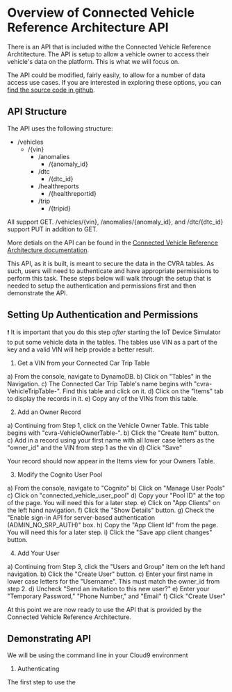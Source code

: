 # Overview of Connected Vehicle Reference Architecture API #

There is an API that is included withe the Connected Vehicle Reference Archtitecture.  The API is setup to allow a vehicle owner to access their vehicle's data on the platform.  This is what we will focus on.

The API could be modified, fairly easily, to allow for a number of data access use cases.  If you are interested in exploring these options, you can [find the source code in github](https://github.com/awslabs/aws-connected-vehicle-solution).

## API Structure ##

The API uses the following structure:

* /vehicles
    * /{vin}
        * /anomalies
            * /{anomaly_id}
        * /dtc
            * /{dtc_id}
        * /healthreports
            * /{healthreportid}
        * /trip
            * /{tripid}

All support GET.  /vehicles/{vin}, /anomalies/{anomaly_id}, and /dtc/{dtc_id} support PUT in addition to GET.

More detials on the API can be found in the [Connected Vehicle Reference Architecture documentation](https://docs.aws.amazon.com/solutions/latest/connected-vehicle-solution/appendix.html).

This API, as it is built, is meant to secure the data in the CVRA tables.  As such, users will need to authenticate and have appropriate permissions to perform this task. These steps below will walk through the setup that is needed to setup the authentication and permissions first and then demonstrate the API.

## Setting Up Authentication and Permissions ##

:exclamation: It is important that you do this step *after* starting the IoT Device Simulator to put some vehicle data in the tables.  The tables use VIN as a part of the key and a valid VIN will help provide a better result.

1. Get a VIN from your Connected Car Trip Table

a) From the console, navigate to DynamoDB.
b) Click on "Tables" in the Navigation.
c) The Connected Car Trip Table's name begins with "cvra-VehicleTripTable-".  Find this table and click on it.
d) Click on the "Items" tab to display the records in it.
e) Copy any of the VINs from this table.

2. Add an Owner Record

a) Continuing from Step 1, click on the Vehicle Owner Table.  This table begins with "cvra-VehicleOwnerTable-".
b) Click the "Create Item" button.
c) Add in a record using your first name with all lower case letters as the "owner_id" and the VIN from step 1 as the vin
d) Click "Save"

Your record should now appear in the Items view for your Owners Table.

3. Modify the Cognito User Pool

a) From the console, navigate to "Cognito"
b) Click on "Manage User Pools"
c) Click on "connected_vehicle_user_pool"
d) Copy your "Pool ID" at the top of the page.  You will need this for a later step.
e) Click on "App Clients" on the left hand navigation.
f) Click the "Show Details" button.
g) Check the "Enable sign-in API for server-based authentication (ADMIN_NO_SRP_AUTH)" box.
h) Copy the "App Client Id" from the page.  You will need this for a later step.
i) Click the "Save app client changes" button.

4. Add Your User

a) Continuing from Step 3, click the "Users and Group" item on the left hand navigation.
b) Click the "Create User" button.
c) Enter your first name in lower case letters for the "Username".  This must match the owner_id from step 2.
d) Uncheck "Send an invitation to this new user?"
e) Enter your "Temporary Password," "Phone Number," and "Email"
f) Click "Create User"

At this point we are now ready to use the API that is provided by the Connected Vehicle Reference Architecture.

## Demonstrating API ##

We will be using the command line in your Cloud9 environment

1.  Authenticating

The first step to use the 